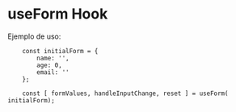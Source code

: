 # useForm Hook

Ejemplo de uso:

```
    const initialForm = {
        name: '',
        age: 0,
        email: ''
    };
    
    const [ formValues, handleInputChange, reset ] = useForm( initialForm);

```